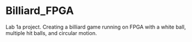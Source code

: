 # Billiard_FPGA
Lab 1a project. Creating a billiard game running on FPGA with a white ball, multiple hit balls, and circular motion.
